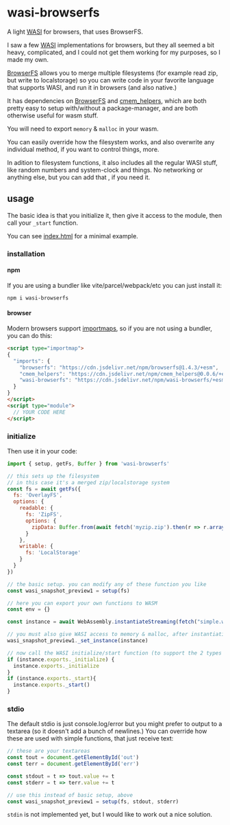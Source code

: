 # wasi-browserfs

A light [WASI](https://wasi.dev/) for browsers, that uses BrowserFS.

I saw a few [WASI](https://wasi.dev/) implementations for browsers, but they all seemed a bit heavy, complicated, and I could not get them working for my purposes, so I made my own.

[BrowserFS](https://github.com/jvilk/BrowserFS) allows you to merge multiple filesystems (for example read zip, but write to localstorage) so you can write code in your favorite language that supports WASI, and run it in browsers (and also native.)

It has dependencies on [BrowserFS](https://github.com/jvilk/BrowserFS) and [cmem_helpers](https://github.com/konsumer/cmem_helpers), which are both pretty easy to setup with/without a package-manager, and are both otherwise useful for wasm stuff.

You will need to export `memory` & `malloc` in your wasm.

You can easily override how the filesystem works, and also overwrite any individual method, if you want to control things, more.

In adition to filesystem functions, it also includes all the regular WASI stuff, like random numbers and system-clock and things. No networking or anything else, but you can add that , if you need it.


## usage

The basic idea is that you initialize it, then give it access to the module, then call your `_start` function.

You can see [index.html](index.html) for a minimal example.

### installation

#### npm

If you are using a bundler like vite/parcel/webpack/etc you can just install it:

```
npm i wasi-browserfs
```

#### browser

Modern browsers support [importmaps](https://developer.mozilla.org/en-US/docs/Web/HTML/Element/script/type/importmap), so if you are not using a bundler, you can do this:

```html
<script type="importmap">
{
  "imports": {
    "browserfs": "https://cdn.jsdelivr.net/npm/browserfs@1.4.3/+esm",
    "cmem_helpers": "https://cdn.jsdelivr.net/npm/cmem_helpers@0.0.6/+esm",
    "wasi-browserfs": "https://cdn.jsdelivr.net/npm/wasi-browserfs/+esm"
  }
}
</script>
<script type="module">
  // YOUR CODE HERE
</script>
```

### initialize

Then use it in your code:

```js
import { setup, getFs, Buffer } from 'wasi-browserfs'

// this sets up the filesystem
// in this case it's a merged zip/localstorage system
const fs = await getFs({
  fs: 'OverlayFS',
  options: {
    readable: {
      fs: 'ZipFS',
      options: {
        zipData: Buffer.from(await fetch('myzip.zip').then(r => r.arrayBuffer()))
      }
    },
    writable: {
      fs: 'LocalStorage'
    }
  }
})

// the basic setup. you can modify any of these function you like
const wasi_snapshot_preview1 = setup(fs)

// here you can export your own functions to WASM
const env = {}

const instance = await WebAssembly.instantiateStreaming(fetch("simple.wasm"), { wasi_snapshot_preview1, env })

// you must also give WASI access to memory & malloc, after instantiating
wasi_snapshot_preview1._set_instance(instance)

// now call the WASI initialize/start function (to support the 2 types of WASI init)
if (instance.exports._initialize) {
  instance.exports._initialize
}
if (instance.exports._start){
  instance.exports._start()
}
```

### stdio

The default stdio is just console.log/error but you might prefer to output to a textarea (so it doesn't add a bunch of newlines.) You can override how these are used with simple functions, that just receive text:

```js
// these are your textareas
const tout = document.getElementById('out')
const terr = document.getElementById('err')

const stdout = t => tout.value += t
const stderr = t => terr.value += t

// use this instead of basic setup, above
const wasi_snapshot_preview1 = setup(fs, stdout, stderr)
```

`stdin` is not implemented yet, but I would like to work out a nice solution.

